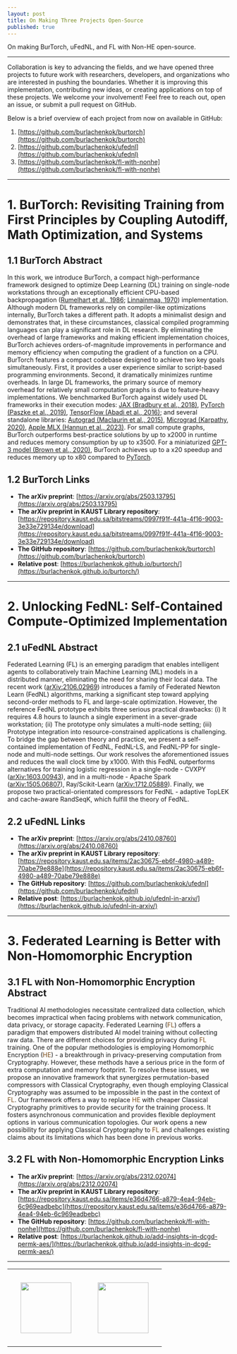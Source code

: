 ```yaml
---
layout: post
title: On Making Three Projects Open-Source
published: true
---
```


On making BurTorch, uFedNL, and FL with Non-HE open-source.

---

Collaboration is key to advancing the fields, and we have opened three projects to future work with researchers, developers, and organizations who are interested in pushing the boundaries. Whether it is improving this implementation, contributing new ideas, or creating applications on top of these projects.  We welcome your involvement! Feel free to reach out, open an issue, or submit a pull request on GitHub.

Below is a brief overview of each project from now on available in GitHub:

1. [https://github.com/burlachenkok/burtorch](https://github.com/burlachenkok/burtorch)
2. [https://github.com/burlachenkok/ufednl](https://github.com/burlachenkok/ufednl)
3. [https://github.com/burlachenkok/fl-with-nonhe](https://github.com/burlachenkok/fl-with-nonhe)

---


# 1. BurTorch: Revisiting Training from First Principles by Coupling Autodiff, Math Optimization, and Systems

## 1.1 BurTorch Abstract 

In this work, we introduce BurTorch, a compact high-performance framework designed to optimize Deep Learning (DL) training on single-node workstations 
through an exceptionally efficient CPU-based backpropagation ([Rumelhart et al., 1986](https://www.nature.com/articles/323533a0); [Linnainmaa, 1970](https://scholar.googleusercontent.com/scholar.bib?q=info:wRjDZKQ_NKYJ:scholar.google.com/&output=citation&scisdr=ClHdwmNeENKs6Xb1i_s:AFWwaeYAAAAAZ87zk_vuPijL7H0txyMVOwPA1wQ&scisig=AFWwaeYAAAAAZ87zk4D5Rjhb-wNl_c2IxQBTkcc&scisf=4&ct=citation&cd=-1&hl=ru)) implementation. Although modern DL frameworks rely on compiler-like optimizations internally, BurTorch takes a different path. It adopts a minimalist design and demonstrates that, 
in these circumstances, classical compiled programming languages can play a significant role in DL research. 
By eliminating the overhead of large frameworks and making efficient implementation choices, BurTorch achieves orders-of-magnitude improvements in performance and memory efficiency when 
computing the gradient of a function on a CPU. BurTorch features a compact codebase designed to achieve two key goals simultaneously. 
First, it provides a user experience similar to script-based programming environments. 
Second, it dramatically minimizes runtime overheads. In large DL frameworks, the primary source of memory overhead for relatively small computation graphs is due to feature-heavy implementations. 
We benchmarked BurTorch against widely used DL frameworks in their execution modes: 
[JAX (Bradbury et al., 2018)](https://github.com/jax-ml/jax), [PyTorch (Paszke et al., 2019)](https://proceedings.neurips.cc/paper/2019/hash/bdbca288fee7f92f2bfa9f7012727740-Abstract.html), [TensorFlow (Abadi et al., 2016)](https://arxiv.org/abs/1605.08695);
and several standalone libraries: [Autograd (Maclaurin et al., 2015)](https://github.com/HIPS/autograd), [Micrograd (Karpathy, 2020)](https://github.com/karpathy/micrograd), [Apple MLX (Hannun et al., 2023)](https://github.com/ml-explore).
For small compute graphs, BurTorch outperforms best-practice solutions by up to x2000 in runtime and reduces memory consumption by up to x3500. For a miniaturized [GPT-3 model (Brown et al., 2020)](https://arxiv.org/abs/2005.14165), 
BurTorch achieves up to a x20 speedup and reduces memory up to x80 compared to [PyTorch](https://proceedings.neurips.cc/paper/2019/hash/bdbca288fee7f92f2bfa9f7012727740-Abstract.html).

## 1.2 BurTorch Links

- **The arXiv preprint**: [https://arxiv.org/abs/2503.13795](https://arxiv.org/abs/2503.13795)
- **The arXiv preprint in KAUST Library repository**: [https://repository.kaust.edu.sa/bitstreams/0997f91f-441a-4f16-9003-3e33e729134e/download](https://repository.kaust.edu.sa/bitstreams/0997f91f-441a-4f16-9003-3e33e729134e/download)
- **The GitHub repository**: [https://github.com/burlachenkok/burtorch](https://github.com/burlachenkok/burtorch)
- **Relative post**: [https://burlachenkok.github.io/burtorch/](https://burlachenkok.github.io/burtorch/)

---

# 2. Unlocking FedNL: Self-Contained Compute-Optimized Implementation


## 2.1 uFedNL Abstract

Federated Learning (FL) is an emerging paradigm that enables intelligent agents to collaboratively train Machine Learning (ML) models in a distributed manner, eliminating the need for sharing their local data. The recent work ([arXiv:2106.02969](https://arxiv.org/abs/2106.02969)) introduces a family of Federated Newton Learn (FedNL) algorithms, marking a significant step toward applying second-order methods to FL and large-scale optimization. However, the reference FedNL prototype exhibits three serious practical drawbacks: (i) It requires 4.8 hours to launch a single experiment in a sever-grade workstation; (ii) The prototype only simulates a multi-node setting; (iii) Prototype integration into resource-constrained applications is challenging. To bridge the gap between theory and practice, we present a self-contained implementation of FedNL, FedNL-LS, and FedNL-PP for single-node and multi-node settings. Our work resolves the aforementioned issues and reduces the wall clock time by x1000. With this FedNL outperforms alternatives for training logistic regression in a single-node - CVXPY ([arXiv:1603.00943](https://arxiv.org/abs/1603.00943)), and in a multi-node - Apache Spark ([arXiv:1505.06807](https://arxiv.org/abs/1505.06807)), Ray/Scikit-Learn ([arXiv:1712.05889](http://arxiv.org/abs/1712.05889)). Finally, we propose two practical-orientated compressors for FedNL - adaptive TopLEK and cache-aware RandSeqK, which fulfill the theory of FedNL.

## 2.2 uFedNL Links

- **The arXiv preprint**: [https://arxiv.org/abs/2410.08760](https://arxiv.org/abs/2410.08760)
- **The arXiv preprint in KAUST Library repository**: [https://repository.kaust.edu.sa/items/2ac30675-eb6f-4980-a489-70abe79e888e](https://repository.kaust.edu.sa/items/2ac30675-eb6f-4980-a489-70abe79e888e)
- **The GitHub repository**: [https://github.com/burlachenkok/ufednl](https://github.com/burlachenkok/ufednl)
- **Relative post**: [https://burlachenkok.github.io/ufednl-in-arxiv/](https://burlachenkok.github.io/ufednl-in-arxiv/)

---

# 3. Federated Learning is Better with Non-Homomorphic Encryption

## 3.1 FL with Non-Homomorphic Encryption Abstract

Traditional AI methodologies necessitate centralized data collection, which becomes impractical when facing problems with network communication, data privacy, or storage capacity. 
Federated Learning (<span style="color:rgb(122,76,24)">FL</span>) offers a paradigm that empowers distributed AI model training without collecting raw data. There are different choices for providing privacy during <span style="color:rgb(122,76,24)">FL</span> training. One of the popular methodologies is employing Homomorphic Encryption (<span style="color:rgb(122,76,24)">HE</span>) - a breakthrough in privacy-preserving computation from Cryptography. However, these methods have a serious price in the form of extra computation and memory footprint.
To resolve these issues, we propose an innovative framework that synergizes permutation-based compressors with Classical Cryptography, even though employing Classical Cryptography was assumed to be impossible in the past in the context of <span style="color:rgb(122,76,24)">FL</span>.
Our framework offers a way to replace <span style="color:rgb(122,76,24)">HE</span> with cheaper Classical Cryptography primitives to provide security for the training process. It fosters asynchronous communication and provides flexible deployment options in various communication topologies. Our work opens a new possibility for applying Classical Cryptography to <span style="color:rgb(122,76,24)">FL</span> and challenges existing claims about its limitations which has been done in previous works.


## 3.2 FL with Non-Homomorphic Encryption Links

- **The arXiv preprint**: [https://arxiv.org/abs/2312.02074](https://arxiv.org/abs/2312.02074)
- **The arXiv preprint in KAUST Library repository**: [https://repository.kaust.edu.sa/items/e36d4766-a879-4ea4-94eb-6c969eadbebc](https://repository.kaust.edu.sa/items/e36d4766-a879-4ea4-94eb-6c969eadbebc)
- **The GitHub repository**: [https://github.com/burlachenkok/fl-with-nonhe](https://github.com/burlachenkok/fl-with-nonhe)
- **Relative post**: [https://burlachenkok.github.io/add-insights-in-dcgd-permk-aes/](https://burlachenkok.github.io/add-insights-in-dcgd-permk-aes/)

---

<center>
<table style="text-align:center;">
<tr>
<td style="padding:30px;text-align:center;vertical-align:middle;"> <img height="115px" src="https://burlachenkok.github.io/materials/KAUST-logo.svg"/> </td>
<td style="padding:30px;text-align:center;vertical-align:middle;"> <img height="115px" src="https://burlachenkok.github.io/materials/osi-logo.svg"/> </td>
</tr>
</table>
</center>
